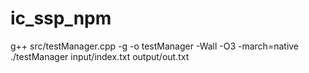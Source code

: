 # ic_ssp_npm

g++ src/testManager.cpp -g -o testManager -Wall -O3 -march=native
./testManager input/index.txt output/out.txt